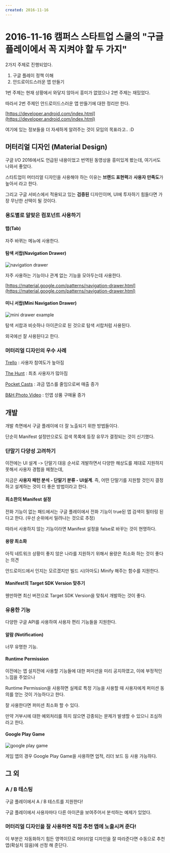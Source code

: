 ```yaml
---
created: 2016-11-16
---
```

# 2016-11-16 캠퍼스 스타트업 스쿨의 "구글 플레이에서 꼭 지켜야 할 두 가지"

2가지 주제로 진행되었다.

1. 구글 플레이 정책 이해
2. 안드로이드스러운 앱 만들기

1번 주제는 현재 상황에서 와닿지 않아서 흥미가 없었으나 2번 주제는 재밌었다.

따라서 2번 주제인 안드로이드스러운 앱 만들기에 대한 정리만 한다.

[https://developer.android.com/index.html](https://developer.android.com/index.html)

여기에 있는 정보들을 더 자세하게 알려주는 것이 모임의 목표라고.. :D

## 머터리얼 디자인 (Material Design)

구글 I/O 2016에서도 언급된 내용이었고 번역된 동영상을 흥미있게 봤는데, 여기서도 나와서 좋았다.

스타트업이 머터리얼 디자인을 사용해야 하는 이유는
**브랜드 표현력**과 **사용자 만족도**가 높아서 라고 한다.

그리고 구글 서비스에서 적용되고 있는 **검증된** 디자인이며,
UI에 투자하기 힘들다면 가장 무난한 선택이 될 것이다.

### 용도별로 알맞은 컴포넌트 사용하기

#### 탭(Tab)

자주 바뀌는 메뉴에 사용한다.

#### 탐색 서랍(Navigation Drawer)

![navigation drawer](res/material-design-navigation-drawer-ex.png)

자주 사용하는 기능이나 관계 없는 기능을 모아두는데 사용한다.

[https://material.google.com/patterns/navigation-drawer.html](https://material.google.com/patterns/navigation-drawer.html)

#### 미니 서랍(Mini Navigation Drawer)

![mini drawer example](./res/material-design-mini-drawer-ex.gif)

탐색 서랍과 비슷하나 아이콘으로 된 것으로 탐색 서랍처럼 사용된다.

외국에선 잘 사용된다고 한다.

### 머터리얼 디자인의 우수 사례

[Trello](https://trello.com/) : 사용자 참여도가 높아짐

[The Hunt](https://www.thehunt.com/) : 최초 사용자가 많아짐

[Pocket Casts](http://www.shiftyjelly.com/pocketcasts/) : 과금 뎁스를 줄임으로써 매출 증가

[B&H Photo Video](https://www.bhphotovideo.com/) : 인앱 상품 구매율 증가

## 개발

개발 측면에서 구글 플레이에 더 잘 노출되기 위한 방법들이다.

단순히 Manifest 설정만으로도 검색 목록에 등장 유무가 결정되는 것이 신기했다.

### 단말기 다양성 고려하기

이전에는 UI 설계 -> 단말기 대응 순서로 개발하면서 다양한 해상도를 제대로 지원하지 못해서 사용자 경험을 헤쳤는데,

지금은 **사용자 패턴 분석 - 단말기 분류 - UI설계**. 즉, 어떤 단말기를 지원할 것인지 결정하고
설계하는 것이 더 좋은 방법이라고 한다.

#### 최소한의 Manifest 설정

전화 기능이 없는 패드에서는 구글 플레이에서 전화 기능이 true된 앱 검색이 필터링 된다고 한다. (우선 순위에서 밀려나는 것으로 추정)

따라서 사용하지 않는 기능이라면 Manifest 설정을 false로 바꾸는 것이 현명하다.

#### 용량 최소화

아직 네트워크 상황이 좋지 않은 나라를 지원하기 위해서 용량은 최소화 하는 것이 좋다는 의견

안드로이드에서 인지는 모르겠지만 빌드 시(아마도) Minify 해주는 함수를 지원한다.

#### Manifest의 Target SDK Version 맞추기

웬만하면 최신 버전으로 Target SDK Version을 맞춰서 개발하는 것이 좋다.

### 유용한 기능

다양한 구글 API를 사용하여 사용자 편리 기능들을 지원한다.

#### 알람 (Notification)

너무 유명한 기능.

#### Runtime Permission

이전에는 앱 설치전에 사용할 기능들에 대한 퍼미션을 미리 공지하였고, 이에 부정적인 느낌을 주었으나

Runtime Permission을 사용하면 실제로 특정 기능을 사용할 때 사용자에게 퍼미션 동의를 얻는 것이 가능하다고 한다.

잘 사용한다면 퍼미션 최소화 할 수 있다.

만약 거부시에 대한 예외처리를 하지 않으면 강종되는 문제가 발생할 수 있으니 조심하라고 한다.

#### Google Play Game

![google play game](./res/google-play-game.png)

게임 앱의 경우 Google Play Game을 사용하면 업적, 리더 보드 등 사용 가능하다.

## 그 외

### A / B 테스팅

구글 플레이에서 A / B 테스트를 지원한다!

구글 플레이에서 사용자마다 다른 아이콘을 보여주어서 분석하는 예제가 있었다.

### 머터리얼 디자인을 잘 사용하면 직접 추천 앱에 노출시켜 준다!

이 부분은 자동화하기 힘든 영역이므로 머터리얼 디자인을 잘 따라준다면 수동으로 추천 앱(확실치 않음)에 선정 해 준단다.
